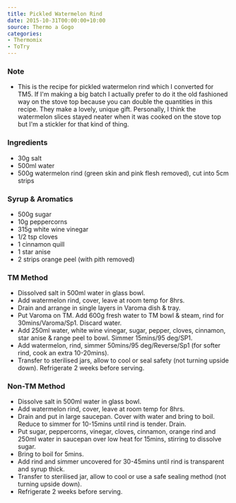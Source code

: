 ```yaml
---
title: Pickled Watermelon Rind
date: 2015-10-31T00:00:00+10:00
source: Thermo a Gogo
categories:
- Thermomix
- ToTry
---
```










### Note

* This is the recipe for pickled watermelon rind which I converted for TM5. If I'm making a big batch I actually prefer to do it the old fashioned way on the stove top because you can double the quantities in this recipe. They make a lovely, unique gift. Personally, I think the watermelon slices stayed neater when it was cooked on the stove top but I'm a stickler for that kind of thing. 

### Ingredients

* 30g salt
* 500ml water
* 500g watermelon rind (green skin and pink flesh removed), cut into 5cm strips

### Syrup & Aromatics

* 500g sugar
* 10g peppercorns
* 315g white wine vinegar
* 1/2 tsp cloves
* 1 cinnamon quill
* 1 star anise
* 2 strips orange peel (with pith removed)

### TM Method

* Dissolved salt in 500ml water in glass bowl.  
* Add watermelon rind, cover, leave at room temp for 8hrs.
* Drain and arrange in single layers in Varoma dish & tray.
* Put Varoma on TM.  Add 600g fresh water to TM bowl & steam, rind for 30mins/Varoma/Sp1.  Discard water.
* Add 250ml water, white wine vinegar, sugar, pepper, cloves, cinnamon, star anise & range peel to bowl.  Simmer 15mins/95 deg/SP1.
* Add watermelon, rind, simmer 50mins/95 deg/Reverse/Sp1 (for softer rind, cook an extra 10-20mins).
* Transfer to sterilised jars, allow to cool or seal safety (not turning upside down).  Refrigerate 2 weeks before serving.

### Non-TM Method

* Dissolve salt in 500ml water in glass bowl.    
* Add watermelon rind, cover, leave at room temp for 8hrs.
* Drain and put in large saucepan.  Cover with water and bring to boil.  Reduce to simmer for 10-15mins until rind is tender.  Drain.
* Put sugar, peppercorns, vinegar, cloves, cinnamon, orange rind and 250ml water in saucepan over low heat for 15mins, stirring to dissolve sugar.
* Bring to boil for 5mins.  
* Add rind and simmer uncovered for 30-45mins until rind is transparent and syrup thick.
* Transfer to sterilised jar, allow to cool or use a safe sealing method (not turning upside down).
* Refrigerate 2 weeks before serving.
